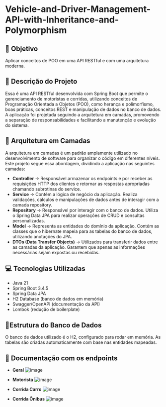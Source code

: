 # Vehicle-and-Driver-Management-API-with-Inheritance-and-Polymorphism

## 📌 **Objetivo**
Aplicar conceitos de POO em uma API RESTful e com uma arquitetura moderna.

## 📖 **Descrição do Projeto**
Essa é uma API RESTful desenvolvida com Spring Boot que permite o gerenciamento de motoristas e corridas, utilizando conceitos de Programação Orientada a Objetos (POO), como herança e polimorfismo, boas práticas, conceitos REST e manipulação de dados no banco de dados. A aplicação foi projetada seguindo a arquitetura em camadas, promovendo a separação de responsabilidades e facilitando a manutenção e evolução do sistema.

## 🧱 **Arquitetura em Camadas**
A arquitetura em camadas é um padrão amplamente utilizado no desenvolvimento de software para organizar o código em diferentes níveis. Este projeto segue essa abordagem, dividindo a aplicação nas seguintes camadas:
- **Controller** -> Responsável armazenar os endpoints e por receber as requisições HTTP dos clientes e retornar as respostas apropriadas chamando subrotinas do service.
- **Service** -> Contém a lógica de negócio da aplicação. Realiza validações, cálculos e manipulações de dados antes de interagir com a camada repository.
- **Repository** -> Responsável por interagir com o banco de dados. Utiliza o Spring Data JPA para realizar operações de CRUD e consultas personalizadas.
- **Model** -> Representa as entidades do domínio da aplicação. Contém as classes que o hibernate mapeia para as tabelas do banco de dados, utilizando anotações do JPA.
- **DTOs (Data Transfer Objects)** -> Utilizados para transferir dados entre as camadas da aplicação. Garantem que apenas as informações necessárias sejam expostas ou recebidas.

## 💻 **Tecnologias Utilizadas**
- Java 21
- Spring Boot 3.4.5
- Spring Data JPA
- H2 Database (banco de dados em memória)
- Swagger/OpenAPI (documentação da API)
- Lombok (redução de boilerplate)

## 🎲Estrutura do Banco de Dados
O banco de dados utilizado é o H2, configurado para rodar em memória. As tabelas são criadas automaticamente com base nas entidades mapeadas.

## 📝 Documentação com os endpoints
- **Geral**
![image](https://github.com/user-attachments/assets/7e93b3bb-9640-4f36-8f29-d2e0c1e28fa0)

- **Motorista**
![image](https://github.com/user-attachments/assets/569654df-4228-4bc0-88c7-e8abf6eaf3f1)

- **Corrida Carro**
![image](https://github.com/user-attachments/assets/add3a7d8-28fe-4ec9-8588-f65d9ee029eb)

- **Corrida Ônibus**
![image](https://github.com/user-attachments/assets/10d4f058-1560-4e5c-80d4-eabc334b59be)
